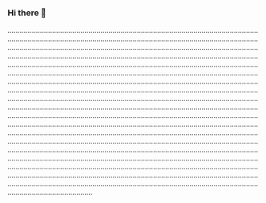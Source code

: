 ### Hi there 👋

..............................................................................................................................................................................................................................................................................................................................................................................................................................................................................................................................................................................................................................................................................................................................................................................................................................................................................................................................................................................................................................................................................................................................................................................................................................................................................................................................................................................................................................................................................................................................................................................................................................................................................................................................................................................................................................................................................................................................................................................................................................................................................................................................................................................................................................................................................................................................................................................................................................................................................................